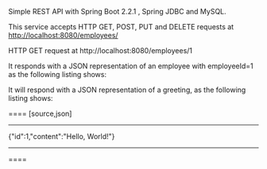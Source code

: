 Simple REST API with Spring Boot 2.2.1 , Spring JDBC and MySQL.

This service accepts HTTP GET, POST, PUT and DELETE requests at <http://localhost:8080/employees/>

HTTP GET request at http://localhost:8080/employees/1

It responds with a JSON representation of an employee with employeeId=1  as the following listing shows:


It will respond with a JSON representation of a greeting, as the following listing shows:

====
[source,json]

----


{"id":1,"content":"Hello, World!"}

----


====

